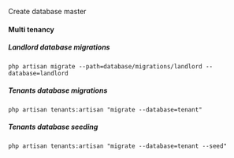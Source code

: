 
Create database master 


#### Multi tenancy



##### Landlord database migrations
`php artisan migrate --path=database/migrations/landlord --database=landlord`

##### Tenants database migrations
`php artisan tenants:artisan "migrate --database=tenant"`
##### Tenants database seeding
`php artisan tenants:artisan "migrate --database=tenant --seed"
`